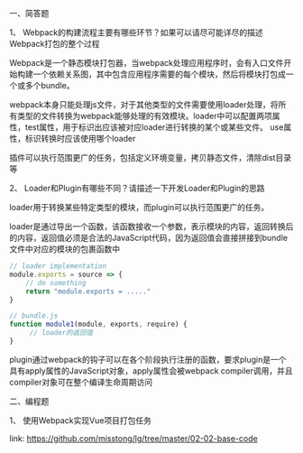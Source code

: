 一、简答题

1、 Webpack的构建流程主要有哪些环节？如果可以请尽可能详尽的描述Webpack打包的整个过程

Webpack是一个静态模块打包器，当webpack处理应用程序时，会有入口文件开始构建一个依赖关系图，其中包含应用程序需要的每个模块，然后将模块打包成一个或多个bundle。

webpack本身只能处理js文件，对于其他类型的文件需要使用loader处理，将所有类型的文件转换为webpack能够处理的有效模块。loader中可以配置两项属性，test属性，用于标识出应该被对应loader进行转换的某个或某些文件。 use属性，标识转换时应该使用哪个loader

插件可以执行范围更广的任务，包括定义环境变量，拷贝静态文件，清除dist目录等

2、 Loader和Plugin有哪些不同？请描述一下开发Loader和Plugin的思路

loader用于转换某些特定类型的模块，而plugin可以执行范围更广的任务。

loader是通过导出一个函数，该函数接收一个参数，表示模块的内容，返回转换后的内容，返回值必须是合法的JavaScript代码，因为返回值会直接拼接到bundle文件中对应的模块的包裹函数中

```javascript
// loader implementation
module.exports = source => {
    // do something 
    return "module.exports = ....."
}

// bundle.js
function module1(module, exports, require) {
     // loader的返回值
}
```

plugin通过webpack的钩子可以在各个阶段执行注册的函数，要求plugin是一个具有apply属性的JavaScript对象，apply属性会被webpack compiler调用，并且compiler对象可在整个编译生命周期访问

二、编程题

1、 使用Webpack实现Vue项目打包任务

link: https://github.com/misstong/lg/tree/master/02-02-base-code
